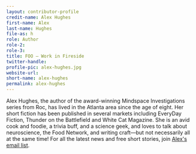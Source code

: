 ```yaml
---
layout: contributor-profile
credit-name: Alex Hughes
first-name: Alex
last-name: Hughes
file-as: h
role: Author
role-2:
role-3:
title: FOO — Work in Fireside
twitter-handle:
profile-pic: alex-hughes.jpg
website-url:
short-name: alex-hughes
permalink: alex-hughes
---
```

Alex Hughes, the author of the award-winning Mindspace Investigations series from Roc, has lived in the Atlanta area since the age of eight. Her short fiction has been published in several markets including EveryDay Fiction, Thunder on the Battlefield and White Cat Magazine. She is an avid cook and foodie, a trivia buff, and a science geek, and loves to talk about neuroscience, the Food Network, and writing craft—but not necessarily all at the same time! For all the latest news and free short stories, join [Alex's email list](http://bit.ly/AlexsList).
